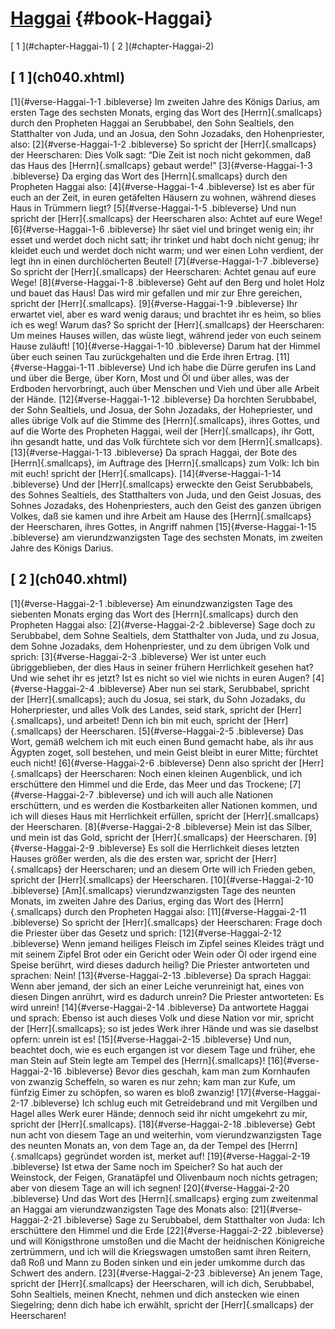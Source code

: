 # [Haggai](ch001.xhtml) {#book-Haggai}

<div id="chapterlinks-Haggai" class="chapterlinks">[&nbsp;1&nbsp;](#chapter-Haggai-1) [&nbsp;2&nbsp;](#chapter-Haggai-2) </div>

<h2 class="chaptertitle">[&nbsp;1&nbsp;](ch040.xhtml)<span><span id="chapter-Haggai-1"></span></span></h2>
 
[1]{#verse-Haggai-1-1 .bibleverse} Im zweiten Jahre des Königs Darius, am ersten Tage des sechsten Monats, erging das Wort des [Herrn]{.smallcaps} durch den Propheten Haggai an Serubbabel, den Sohn Sealtiels, den Statthalter von Juda, und an Josua, den Sohn Jozadaks, den Hohenpriester, also: 
[2]{#verse-Haggai-1-2 .bibleverse} So spricht der [Herr]{.smallcaps} der Heerscharen: Dies Volk sagt: “Die Zeit ist noch nicht gekommen, daß das Haus des [Herrn]{.smallcaps} gebaut werde!” 
[3]{#verse-Haggai-1-3 .bibleverse} Da erging das Wort des [Herrn]{.smallcaps} durch den Propheten Haggai also: 
[4]{#verse-Haggai-1-4 .bibleverse} Ist es aber für euch an der Zeit, in euren getäfelten Häusern zu wohnen, während dieses Haus in Trümmern liegt? 
[5]{#verse-Haggai-1-5 .bibleverse} Und nun spricht der [Herr]{.smallcaps} der Heerscharen also: Achtet auf eure Wege! 
[6]{#verse-Haggai-1-6 .bibleverse} Ihr säet viel und bringet wenig ein; ihr esset und werdet doch nicht satt; ihr trinket und habt doch nicht genug; ihr kleidet euch und werdet doch nicht warm; und wer einen Lohn verdient, der legt ihn in einen durchlöcherten Beutel! 
[7]{#verse-Haggai-1-7 .bibleverse} So spricht der [Herr]{.smallcaps} der Heerscharen: Achtet genau auf eure Wege! 
[8]{#verse-Haggai-1-8 .bibleverse} Geht auf den Berg und holet Holz und bauet das Haus! Das wird mir gefallen und mir zur Ehre gereichen, spricht der [Herr]{.smallcaps}. 
[9]{#verse-Haggai-1-9 .bibleverse} Ihr erwartet viel, aber es ward wenig daraus; und brachtet ihr es heim, so blies ich es weg! Warum das? So spricht der [Herr]{.smallcaps} der Heerscharen: Um meines Hauses willen, das wüste liegt, während jeder von euch seinem Hause zuläuft! 
[10]{#verse-Haggai-1-10 .bibleverse} Darum hat der Himmel über euch seinen Tau zurückgehalten und die Erde ihren Ertrag. 
[11]{#verse-Haggai-1-11 .bibleverse} Und ich habe die Dürre gerufen ins Land und über die Berge, über Korn, Most und Öl und über alles, was der Erdboden hervorbringt, auch über Menschen und Vieh und über alle Arbeit der Hände. 
[12]{#verse-Haggai-1-12 .bibleverse} Da horchten Serubbabel, der Sohn Sealtiels, und Josua, der Sohn Jozadaks, der Hohepriester, und alles übrige Volk auf die Stimme des [Herrn]{.smallcaps}, ihres Gottes, und auf die Worte des Propheten Haggai, weil der [Herr]{.smallcaps}, ihr Gott, ihn gesandt hatte, und das Volk fürchtete sich vor dem [Herrn]{.smallcaps}. 
[13]{#verse-Haggai-1-13 .bibleverse} Da sprach Haggai, der Bote des [Herrn]{.smallcaps}, im Auftrage des [Herrn]{.smallcaps} zum Volk: Ich bin mit euch! spricht der [Herr]{.smallcaps}. 
[14]{#verse-Haggai-1-14 .bibleverse} Und der [Herr]{.smallcaps} erweckte den Geist Serubbabels, des Sohnes Sealtiels, des Statthalters von Juda, und den Geist Josuas, des Sohnes Jozadaks, des Hohenpriesters, auch den Geist des ganzen übrigen Volkes, daß sie kamen und ihre Arbeit am Hause des [Herrn]{.smallcaps} der Heerscharen, ihres Gottes, in Angriff nahmen 
[15]{#verse-Haggai-1-15 .bibleverse} am vierundzwanzigsten Tage des sechsten Monats, im zweiten Jahre des Königs Darius. 

<h2 class="chaptertitle">[&nbsp;2&nbsp;](ch040.xhtml)<span><span id="chapter-Haggai-2"></span></span></h2>
 
[1]{#verse-Haggai-2-1 .bibleverse} Am einundzwanzigsten Tage des siebenten Monats erging das Wort des [Herrn]{.smallcaps} durch den Propheten Haggai also: 
[2]{#verse-Haggai-2-2 .bibleverse} Sage doch zu Serubbabel, dem Sohne Sealtiels, dem Statthalter von Juda, und zu Josua, dem Sohne Jozadaks, dem Hohenpriester, und zu dem übrigen Volk und sprich: 
[3]{#verse-Haggai-2-3 .bibleverse} Wer ist unter euch übriggeblieben, der dies Haus in seiner frühern Herrlichkeit gesehen hat? Und wie sehet ihr es jetzt? Ist es nicht so viel wie nichts in euren Augen? 
[4]{#verse-Haggai-2-4 .bibleverse} Aber nun sei stark, Serubbabel, spricht der [Herr]{.smallcaps}; auch du Josua, sei stark, du Sohn Jozadaks, du Hoherpriester, und alles Volk des Landes, seid stark, spricht der [Herr]{.smallcaps}, und arbeitet! Denn ich bin mit euch, spricht der [Herr]{.smallcaps} der Heerscharen. 
[5]{#verse-Haggai-2-5 .bibleverse} Das Wort, gemäß welchem ich mit euch einen Bund gemacht habe, als ihr aus Ägypten zoget, soll bestehen, und mein Geist bleibt in eurer Mitte; fürchtet euch nicht! 
[6]{#verse-Haggai-2-6 .bibleverse} Denn also spricht der [Herr]{.smallcaps} der Heerscharen: Noch einen kleinen Augenblick, und ich erschüttere den Himmel und die Erde, das Meer und das Trockene; 
[7]{#verse-Haggai-2-7 .bibleverse} und ich will auch alle Nationen erschüttern, und es werden die Kostbarkeiten aller Nationen kommen, und ich will dieses Haus mit Herrlichkeit erfüllen, spricht der [Herr]{.smallcaps} der Heerscharen. 
[8]{#verse-Haggai-2-8 .bibleverse} Mein ist das Silber, und mein ist das Gold, spricht der [Herr]{.smallcaps} der Heerscharen. 
[9]{#verse-Haggai-2-9 .bibleverse} Es soll die Herrlichkeit dieses letzten Hauses größer werden, als die des ersten war, spricht der [Herr]{.smallcaps} der Heerscharen; und an diesem Orte will ich Frieden geben, spricht der [Herr]{.smallcaps} der Heerscharen. 
[10]{#verse-Haggai-2-10 .bibleverse} [Am]{.smallcaps} vierundzwanzigsten Tage des neunten Monats, im zweiten Jahre des Darius, erging das Wort des [Herrn]{.smallcaps} durch den Propheten Haggai also: 
[11]{#verse-Haggai-2-11 .bibleverse} So spricht der [Herr]{.smallcaps} der Heerscharen: Frage doch die Priester über das Gesetz und sprich: 
[12]{#verse-Haggai-2-12 .bibleverse} Wenn jemand heiliges Fleisch im Zipfel seines Kleides trägt und mit seinem Zipfel Brot oder ein Gericht oder Wein oder Öl oder irgend eine Speise berührt, wird dieses dadurch heilig? Die Priester antworteten und sprachen: Nein! 
[13]{#verse-Haggai-2-13 .bibleverse} Da sprach Haggai: Wenn aber jemand, der sich an einer Leiche verunreinigt hat, eines von diesen Dingen anrührt, wird es dadurch unrein? Die Priester antworteten: Es wird unrein! 
[14]{#verse-Haggai-2-14 .bibleverse} Da antwortete Haggai und sprach: Ebenso ist auch dieses Volk und diese Nation vor mir, spricht der [Herr]{.smallcaps}; so ist jedes Werk ihrer Hände und was sie daselbst opfern: unrein ist es! 
[15]{#verse-Haggai-2-15 .bibleverse} Und nun, beachtet doch, wie es euch ergangen ist vor diesem Tage und früher, ehe man Stein auf Stein legte am Tempel des [Herrn]{.smallcaps}! 
[16]{#verse-Haggai-2-16 .bibleverse} Bevor dies geschah, kam man zum Kornhaufen von zwanzig Scheffeln, so waren es nur zehn; kam man zur Kufe, um fünfzig Eimer zu schöpfen, so waren es bloß zwanzig! 
[17]{#verse-Haggai-2-17 .bibleverse} Ich schlug euch mit Getreidebrand und mit Vergilben und Hagel alles Werk eurer Hände; dennoch seid ihr nicht umgekehrt zu mir, spricht der [Herr]{.smallcaps}. 
[18]{#verse-Haggai-2-18 .bibleverse} Gebt nun acht von diesem Tage an und weiterhin, vom vierundzwanzigsten Tage des neunten Monats an, von dem Tage an, da der Tempel des [Herrn]{.smallcaps} gegründet worden ist, merket auf! 
[19]{#verse-Haggai-2-19 .bibleverse} Ist etwa der Same noch im Speicher? So hat auch der Weinstock, der Feigen, Granatäpfel und Olivenbaum noch nichts getragen; aber von diesem Tage an will ich segnen! 
[20]{#verse-Haggai-2-20 .bibleverse} Und das Wort des [Herrn]{.smallcaps} erging zum zweitenmal an Haggai am vierundzwanzigsten Tage des Monats also: 
[21]{#verse-Haggai-2-21 .bibleverse} Sage zu Serubbabel, dem Statthalter von Juda: Ich erschüttere den Himmel und die Erde 
[22]{#verse-Haggai-2-22 .bibleverse} und will Königsthrone umstoßen und die Macht der heidnischen Königreiche zertrümmern, und ich will die Kriegswagen umstoßen samt ihren Reitern, daß Roß und Mann zu Boden sinken und ein jeder umkomme durch das Schwert des andern. 
[23]{#verse-Haggai-2-23 .bibleverse} An jenem Tage, spricht der [Herr]{.smallcaps} der Heerscharen, will ich dich, Serubbabel, Sohn Sealtiels, meinen Knecht, nehmen und dich anstecken wie einen Siegelring; denn dich habe ich erwählt, spricht der [Herr]{.smallcaps} der Heerscharen! 